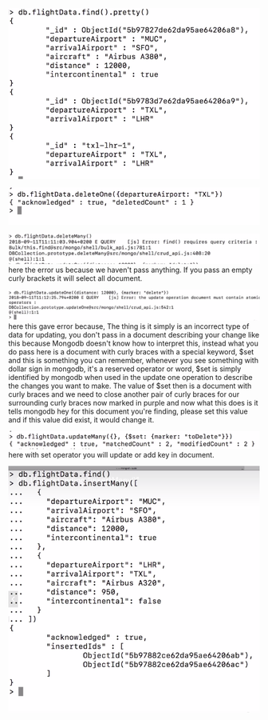 ![](./screenshots/09_finding_updating_and_inserting/2022-06-26-10-25-03.png)

![](./screenshots/09_finding_updating_and_inserting/2022-06-26-10-26-29.png)

![](./screenshots/09_finding_updating_and_inserting/2022-06-26-10-29-15.png)
here the error us because we haven't pass anything. If you pass an empty curly brackets
it will select all document.

![](./screenshots/09_finding_updating_and_inserting/2022-06-26-10-28-09.png)
here this gave error because, 
The thing is it simply is an incorrect type of data for updating, you don't pass in a document describing your change like this because Mongodb doesn't know how to interpret
this, instead what you do pass here is a document with curly braces with a special keyword, $set
and this is something you can remember, whenever you see something with dollar sign in mongodb, it's
a reserved operator or word, $set is simply identified by mongodb when used in the update one operation to describe the changes you want to make.
The value of $set then is a document with curly braces and we need to close another pair
of curly braces for our surrounding curly braces now marked in purple and now what this does is it tells mongodb hey for this document you're finding, please set this value and if this value did exist, it would change it.

![](./screenshots/09_finding_updating_and_inserting/2022-06-26-10-40-39.png)
here with set operator you will update or add key in document.

![](./screenshots/09_finding_updating_and_inserting/2022-06-26-10-43-32.png)
